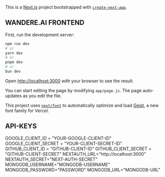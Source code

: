 This is a [Next.js](https://nextjs.org) project bootstrapped with [`create-next-app`](https://github.com/vercel/next.js/tree/canary/packages/create-next-app).

## WANDERE.AI FRONTEND

First, run the development server:

```bash
npm run dev
# or
yarn dev
# or
pnpm dev
# or
bun dev
```

Open [http://localhost:3000](http://localhost:3000) with your browser to see the result.

You can start editing the page by modifying `app/page.js`. The page auto-updates as you edit the file.

This project uses [`next/font`](https://nextjs.org/docs/app/building-your-application/optimizing/fonts) to automatically optimize and load [Geist](https://vercel.com/font), a new font family for Vercel.

## API-KEYS

GOOGLE_CLIENT_ID = "YOUR-GOOGLE-CLIENT-ID"
GOOGLE_CLIENT_SECRET = "YOUR-CLIENT-SECRET-ID"
GITHUB_CLIENT_ID = "GITHUB-CLIENT-ID"
GITHUB_CLIENT_SECRET = "GITHUB-CLIENT-SECRET"
NEXTAUTH_URL="http://localhost:3000"
NEXTAUTH_SECRET="NEXT-AUTH-SECRET"
MONGODB_USERNAME="MONGODB-USERNAME"
MONGODB_PASSWORD="PASSWORD"
MONGODB_URL="MONGODB-URL"